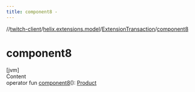 ```yaml
---
title: component8 -
---
```

//[twitch-client](../../index.md)/[helix.extensions.model](../index.md)/[ExtensionTransaction](index.md)/[component8](component8.md)



# component8  
[jvm]  
Content  
operator fun [component8](component8.md)(): [Product](../-product/index.md)  



